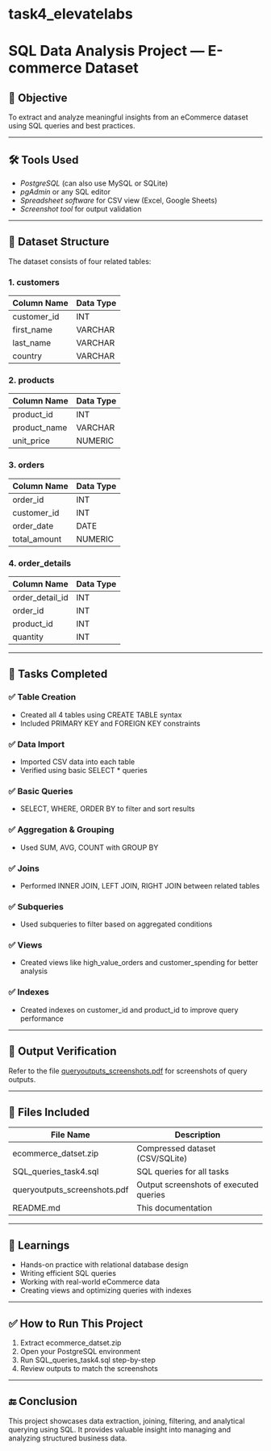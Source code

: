 
# task4_elevatelabs
# SQL Data Analysis Project — E-commerce Dataset

## 📝 Objective
To extract and analyze meaningful insights from an eCommerce dataset using SQL queries and best practices.

---

## 🛠 Tools Used
- *PostgreSQL* (can also use MySQL or SQLite)
- *pgAdmin* or any SQL editor
- *Spreadsheet software* for CSV view (Excel, Google Sheets)
- *Screenshot tool* for output validation

---

## 📁 Dataset Structure

The dataset consists of four related tables:

### 1. customers
| Column Name   | Data Type |
|---------------|-----------|
| customer_id   | INT       |
| first_name    | VARCHAR   |
| last_name     | VARCHAR   |
| country       | VARCHAR   |

### 2. products
| Column Name   | Data Type |
|---------------|-----------|
| product_id    | INT       |
| product_name  | VARCHAR   |
| unit_price    | NUMERIC   |

### 3. orders
| Column Name   | Data Type |
|---------------|-----------|
| order_id      | INT       |
| customer_id   | INT       |
| order_date    | DATE      |
| total_amount  | NUMERIC   |

### 4. order_details
| Column Name     | Data Type |
|-----------------|-----------|
| order_detail_id | INT       |
| order_id        | INT       |
| product_id      | INT       |
| quantity        | INT       |

---

## 📌 Tasks Completed

### ✅ Table Creation
- Created all 4 tables using CREATE TABLE syntax
- Included PRIMARY KEY and FOREIGN KEY constraints

### ✅ Data Import
- Imported CSV data into each table
- Verified using basic SELECT * queries

### ✅ Basic Queries
- SELECT, WHERE, ORDER BY to filter and sort results

### ✅ Aggregation & Grouping
- Used SUM, AVG, COUNT with GROUP BY

### ✅ Joins
- Performed INNER JOIN, LEFT JOIN, RIGHT JOIN between related tables

### ✅ Subqueries
- Used subqueries to filter based on aggregated conditions

### ✅ Views
- Created views like high_value_orders and customer_spending for better analysis

### ✅ Indexes
- Created indexes on customer_id and product_id to improve query performance

---

## 📸 Output Verification
Refer to the file [queryoutputs_screenshots.pdf](task4_screenshot_outputs.pdf) for screenshots of query outputs.

---

## 📂 Files Included
| File Name                      |          Description                             |
|--------------------------------|--------------------------------------------------|
| ecommerce_datset.zip         | Compressed dataset (CSV/SQLite)                  |
| SQL_queries_task4.sql        | SQL queries for all tasks                        |
| queryoutputs_screenshots.pdf | Output screenshots of executed queries           |
| README.md                    | This documentation                               |

---

## 🧠 Learnings
- Hands-on practice with relational database design
- Writing efficient SQL queries
- Working with real-world eCommerce data
- Creating views and optimizing queries with indexes

---

## ✅ How to Run This Project
1. Extract ecommerce_datset.zip
2. Open your PostgreSQL environment
3. Run SQL_queries_task4.sql step-by-step
4. Review outputs to match the screenshots

---

## 🔚 Conclusion
This project showcases data extraction, joining, filtering, and analytical querying using SQL. It provides valuable insight into managing and analyzing structured business data.
